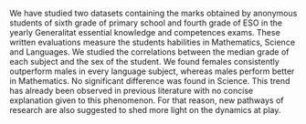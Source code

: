 We have studied two datasets containing the marks obtained by anonymous students of
sixth grade of primary school and fourth grade of ESO in the yearly Generalitat essential
knowledge and competences exams. These written evaluations measure the students
habilities in Mathematics, Science and Languages. We studied the correlations between
the median grade of each subject and the sex of the student. We found females consistently
outperform males in every language subject, whereas males perform better in Mathematics.
No significant difference was found in Science. This trend has already been observed
in previous literature with no concise explanation given to this phenomenon. For that
reason, new pathways of research are also suggested to shed more light on the dynamics
at play.
